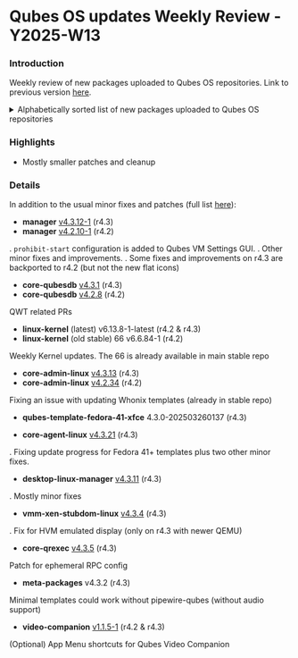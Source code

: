 # Qubes OS updates Weekly Review - Y2025-W13

### Introduction

Weekly review of new packages uploaded to Qubes OS repositories. Link to previous version [here](https://forum.qubes-os.org/t/qubes-os-updates-weekly-review-y2025-w12/33047).

<details>
<summary>Alphabetically sorted list of new packages uploaded to Qubes OS repositories</summary>

```bash
kernel-66-6.6.84-1.qubes.fc37.x86_64.rpm
kernel-66-devel-6.6.84-1.qubes.fc37.x86_64.rpm
kernel-66-modules-6.6.84-1.qubes.fc37.x86_64.rpm
kernel-66-qubes-vm-6.6.84-1.qubes.fc37.x86_64.rpm
kernel-latest-6.13.8-1.qubes.1.fc37.x86_64.rpm
kernel-latest-6.13.8-1.qubes.fc37.x86_64.rpm
kernel-latest-6.13.8-1.qubes.fc41.x86_64.rpm
kernel-latest-devel-6.13.8-1.qubes.1.fc37.x86_64.rpm
kernel-latest-devel-6.13.8-1.qubes.fc37.x86_64.rpm
kernel-latest-devel-6.13.8-1.qubes.fc41.x86_64.rpm
kernel-latest-modules-6.13.8-1.qubes.1.fc37.x86_64.rpm
kernel-latest-modules-6.13.8-1.qubes.fc37.x86_64.rpm
kernel-latest-modules-6.13.8-1.qubes.fc41.x86_64.rpm
kernel-latest-qubes-vm-6.13.8-1.qubes.1.fc37.x86_64.rpm
kernel-latest-qubes-vm-6.13.8-1.qubes.fc37.x86_64.rpm
kernel-latest-qubes-vm-6.13.8-1.qubes.fc41.x86_64.rpm
libqrexec-utils4_4.3.5-1+deb12u1_amd64.deb
libqrexec-utils4_4.3.5-1+deb13u1_amd64.deb
libqrexec-utils4_4.3.5-1+jammy1_amd64.deb
libqrexec-utils4_4.3.5-1+noble1_amd64.deb
libqrexec-utils4-dbgsym_4.3.5-1+deb12u1_amd64.deb
libqrexec-utils4-dbgsym_4.3.5-1+deb13u1_amd64.deb
libqrexec-utils-dev_4.3.5-1+deb12u1_amd64.deb
libqrexec-utils-dev_4.3.5-1+deb13u1_amd64.deb
libqrexec-utils-dev_4.3.5-1+jammy1_amd64.deb
libqrexec-utils-dev_4.3.5-1+noble1_amd64.deb
libqubesdb_4.2.8-1+deb12u1_amd64.deb
libqubesdb_4.2.8-1+deb13u1_amd64.deb
libqubesdb_4.2.8-1+jammy1_amd64.deb
libqubesdb_4.2.8-1+noble1_amd64.deb
libqubesdb_4.3.1-1+deb12u1_amd64.deb
libqubesdb_4.3.1-1+deb13u1_amd64.deb
libqubesdb_4.3.1-1+jammy1_amd64.deb
libqubesdb_4.3.1-1+noble1_amd64.deb
libqubesdb-dbgsym_4.2.8-1+deb12u1_amd64.deb
libqubesdb-dbgsym_4.2.8-1+deb13u1_amd64.deb
libqubesdb-dbgsym_4.3.1-1+deb12u1_amd64.deb
libqubesdb-dbgsym_4.3.1-1+deb13u1_amd64.deb
python3-dnf-plugins-qubes-hooks-4.3.21-1.fc40.noarch.rpm
python3-qrexec_4.3.5-1+deb12u1_amd64.deb
python3-qrexec_4.3.5-1+deb13u1_amd64.deb
python3-qrexec_4.3.5-1+jammy1_amd64.deb
python3-qrexec_4.3.5-1+noble1_amd64.deb
python3-qubesdb_4.2.8-1+deb12u1_amd64.deb
python3-qubesdb_4.2.8-1+deb13u1_amd64.deb
python3-qubesdb-4.2.8-1.fc37.x86_64.rpm
python3-qubesdb-4.2.8-1.fc40.x86_64.rpm
python3-qubesdb-4.2.8-1.fc41.x86_64.rpm
python3-qubesdb_4.2.8-1+jammy1_amd64.deb
python3-qubesdb_4.2.8-1+noble1_amd64.deb
python3-qubesdb_4.3.1-1+deb12u1_amd64.deb
python3-qubesdb_4.3.1-1+deb13u1_amd64.deb
python3-qubesdb-4.3.1-1.fc40.x86_64.rpm
python3-qubesdb-4.3.1-1.fc41.x86_64.rpm
python3-qubesdb-4.3.1-1.fc42.x86_64.rpm
python3-qubesdb_4.3.1-1+jammy1_amd64.deb
python3-qubesdb_4.3.1-1+noble1_amd64.deb
python3-qubesdb-dbgsym_4.2.8-1+deb12u1_amd64.deb
python3-qubesdb-dbgsym_4.2.8-1+deb13u1_amd64.deb
python3-qubesdb-dbgsym_4.3.1-1+deb12u1_amd64.deb
python3-qubesdb-dbgsym_4.3.1-1+deb13u1_amd64.deb
python3-qui_4.3.11-1+deb12u1_amd64.deb
python3-qui_4.3.11-1+deb13u1_amd64.deb
python3-qui_4.3.11-1+jammy1_amd64.deb
python3-qui_4.3.11-1+noble1_amd64.deb
qubes-audio-daemon_4.3.8-1+deb13u1_amd64.deb
qubes-audio-daemon-dbgsym_4.3.8-1+deb13u1_amd64.deb
qubes-core-agent_4.3.21-1+deb12u1_amd64.deb
qubes-core-agent_4.3.21-1+deb13u1_amd64.deb
qubes-core-agent-4.3.21-1.fc40.x86_64.rpm
qubes-core-agent-4.3.21-1.fc41.x86_64.rpm
qubes-core-agent-4.3.21-1.fc42.x86_64.rpm
qubes-core-agent_4.3.21-1+jammy1_amd64.deb
qubes-core-agent_4.3.21-1+noble1_amd64.deb
qubes-core-agent-caja_4.3.21-1+deb12u1_amd64.deb
qubes-core-agent-caja_4.3.21-1+deb13u1_amd64.deb
qubes-core-agent-caja-4.3.21-1.fc40.x86_64.rpm
qubes-core-agent-caja-4.3.21-1.fc41.x86_64.rpm
qubes-core-agent-caja-4.3.21-1.fc42.x86_64.rpm
qubes-core-agent-caja_4.3.21-1+jammy1_amd64.deb
qubes-core-agent-caja_4.3.21-1+noble1_amd64.deb
qubes-core-agent-dbgsym_4.3.21-1+deb12u1_amd64.deb
qubes-core-agent-dbgsym_4.3.21-1+deb13u1_amd64.deb
qubes-core-agent-dom0-updates_4.3.21-1+deb12u1_amd64.deb
qubes-core-agent-dom0-updates_4.3.21-1+deb13u1_amd64.deb
qubes-core-agent-dom0-updates-4.3.21-1.fc40.noarch.rpm
qubes-core-agent-dom0-updates-4.3.21-1.fc41.noarch.rpm
qubes-core-agent-dom0-updates-4.3.21-1.fc42.noarch.rpm
qubes-core-agent-dom0-updates_4.3.21-1+jammy1_amd64.deb
qubes-core-agent-dom0-updates_4.3.21-1+noble1_amd64.deb
qubes-core-agent-nautilus_4.3.21-1+deb12u1_amd64.deb
qubes-core-agent-nautilus_4.3.21-1+deb13u1_amd64.deb
qubes-core-agent-nautilus-4.3.21-1.fc40.x86_64.rpm
qubes-core-agent-nautilus-4.3.21-1.fc41.x86_64.rpm
qubes-core-agent-nautilus-4.3.21-1.fc42.x86_64.rpm
qubes-core-agent-nautilus_4.3.21-1+jammy1_amd64.deb
qubes-core-agent-nautilus_4.3.21-1+noble1_amd64.deb
qubes-core-agent-networking_4.3.21-1+deb12u1_amd64.deb
qubes-core-agent-networking_4.3.21-1+deb13u1_amd64.deb
qubes-core-agent-networking-4.3.21-1.fc40.noarch.rpm
qubes-core-agent-networking-4.3.21-1.fc41.noarch.rpm
qubes-core-agent-networking-4.3.21-1.fc42.noarch.rpm
qubes-core-agent-networking_4.3.21-1+jammy1_amd64.deb
qubes-core-agent-networking_4.3.21-1+noble1_amd64.deb
qubes-core-agent-network-manager_4.3.21-1+deb12u1_amd64.deb
qubes-core-agent-network-manager_4.3.21-1+deb13u1_amd64.deb
qubes-core-agent-network-manager-4.3.21-1.fc40.noarch.rpm
qubes-core-agent-network-manager-4.3.21-1.fc41.noarch.rpm
qubes-core-agent-network-manager-4.3.21-1.fc42.noarch.rpm
qubes-core-agent-network-manager_4.3.21-1+jammy1_amd64.deb
qubes-core-agent-network-manager_4.3.21-1+noble1_amd64.deb
qubes-core-agent-passwordless-root_4.3.21-1+deb12u1_amd64.deb
qubes-core-agent-passwordless-root_4.3.21-1+deb13u1_amd64.deb
qubes-core-agent-passwordless-root-4.3.21-1.fc40.noarch.rpm
qubes-core-agent-passwordless-root-4.3.21-1.fc41.noarch.rpm
qubes-core-agent-passwordless-root-4.3.21-1.fc42.noarch.rpm
qubes-core-agent-passwordless-root_4.3.21-1+jammy1_amd64.deb
qubes-core-agent-passwordless-root_4.3.21-1+noble1_amd64.deb
qubes-core-agent-selinux-4.3.21-1.fc40.noarch.rpm
qubes-core-agent-selinux-4.3.21-1.fc41.noarch.rpm
qubes-core-agent-selinux-4.3.21-1.fc42.noarch.rpm
qubes-core-agent-systemd-4.3.21-1.fc40.x86_64.rpm
qubes-core-agent-systemd-4.3.21-1.fc41.x86_64.rpm
qubes-core-agent-systemd-4.3.21-1.fc42.x86_64.rpm
qubes-core-agent-thunar_4.3.21-1+deb12u1_amd64.deb
qubes-core-agent-thunar_4.3.21-1+deb13u1_amd64.deb
qubes-core-agent-thunar-4.3.21-1.fc40.x86_64.rpm
qubes-core-agent-thunar-4.3.21-1.fc41.x86_64.rpm
qubes-core-agent-thunar-4.3.21-1.fc42.x86_64.rpm
qubes-core-agent-thunar_4.3.21-1+jammy1_amd64.deb
qubes-core-agent-thunar_4.3.21-1+noble1_amd64.deb
qubes-core-dom0-linux-4.2.34-1.fc37.x86_64.rpm
qubes-core-dom0-linux-4.3.13-1.fc41.x86_64.rpm
qubes-core-dom0-linux-kernel-install-4.2.34-1.fc37.x86_64.rpm
qubes-core-dom0-linux-kernel-install-4.3.13-1.fc41.x86_64.rpm
qubes-core-dom0-vaio-fixes-4.2.34-1.fc37.x86_64.rpm
qubes-core-dom0-vaio-fixes-4.3.13-1.fc41.x86_64.rpm
qubes-core-qrexec_4.3.5-1+deb12u1_amd64.deb
qubes-core-qrexec_4.3.5-1+deb13u1_amd64.deb
qubes-core-qrexec-4.3.5-1.fc40.x86_64.rpm
qubes-core-qrexec-4.3.5-1.fc41.x86_64.rpm
qubes-core-qrexec-4.3.5-1.fc42.x86_64.rpm
qubes-core-qrexec_4.3.5-1+jammy1_amd64.deb
qubes-core-qrexec_4.3.5-1+noble1_amd64.deb
qubes-core-qrexec-dbgsym_4.3.5-1+deb12u1_amd64.deb
qubes-core-qrexec-dbgsym_4.3.5-1+deb13u1_amd64.deb
qubes-core-qrexec-devel-4.3.5-1.fc40.x86_64.rpm
qubes-core-qrexec-devel-4.3.5-1.fc41.x86_64.rpm
qubes-core-qrexec-devel-4.3.5-1.fc42.x86_64.rpm
qubes-core-qrexec-dom0-4.3.5-1.fc41.x86_64.rpm
qubes-core-qrexec-libs-4.3.5-1.fc40.x86_64.rpm
qubes-core-qrexec-libs-4.3.5-1.fc41.x86_64.rpm
qubes-core-qrexec-libs-4.3.5-1.fc42.x86_64.rpm
qubes-core-qrexec-vm-4.3.5-1.fc40.x86_64.rpm
qubes-core-qrexec-vm-4.3.5-1.fc41.x86_64.rpm
qubes-core-qrexec-vm-4.3.5-1.fc42.x86_64.rpm
qubes-core-qrexec-vm-selinux-4.3.5-1.fc40.x86_64.rpm
qubes-core-qrexec-vm-selinux-4.3.5-1.fc41.x86_64.rpm
qubes-core-qrexec-vm-selinux-4.3.5-1.fc42.x86_64.rpm
qubesdb_4.2.8-1+deb12u1_amd64.deb
qubesdb_4.2.8-1+deb13u1_amd64.deb
qubes-db-4.2.8-1.fc37.x86_64.rpm
qubes-db-4.2.8-1.fc40.x86_64.rpm
qubes-db-4.2.8-1.fc41.x86_64.rpm
qubesdb_4.2.8-1+jammy1_amd64.deb
qubesdb_4.2.8-1+noble1_amd64.deb
qubesdb_4.3.1-1+deb12u1_amd64.deb
qubesdb_4.3.1-1+deb13u1_amd64.deb
qubes-db-4.3.1-1.fc40.x86_64.rpm
qubes-db-4.3.1-1.fc41.x86_64.rpm
qubes-db-4.3.1-1.fc42.x86_64.rpm
qubesdb_4.3.1-1+jammy1_amd64.deb
qubesdb_4.3.1-1+noble1_amd64.deb
qubesdb-dbgsym_4.2.8-1+deb12u1_amd64.deb
qubesdb-dbgsym_4.2.8-1+deb13u1_amd64.deb
qubesdb-dbgsym_4.3.1-1+deb12u1_amd64.deb
qubesdb-dbgsym_4.3.1-1+deb13u1_amd64.deb
qubesdb-dev_4.2.8-1+deb12u1_amd64.deb
qubesdb-dev_4.2.8-1+deb13u1_amd64.deb
qubesdb-dev_4.2.8-1+jammy1_amd64.deb
qubesdb-dev_4.2.8-1+noble1_amd64.deb
qubesdb-dev_4.3.1-1+deb12u1_amd64.deb
qubesdb-dev_4.3.1-1+deb13u1_amd64.deb
qubesdb-dev_4.3.1-1+jammy1_amd64.deb
qubesdb-dev_4.3.1-1+noble1_amd64.deb
qubes-db-devel-4.2.8-1.fc37.x86_64.rpm
qubes-db-devel-4.2.8-1.fc40.x86_64.rpm
qubes-db-devel-4.2.8-1.fc41.x86_64.rpm
qubes-db-devel-4.3.1-1.fc40.x86_64.rpm
qubes-db-devel-4.3.1-1.fc41.x86_64.rpm
qubes-db-devel-4.3.1-1.fc42.x86_64.rpm
qubes-db-dom0-4.2.8-1.fc37.x86_64.rpm
qubes-db-dom0-4.3.1-1.fc41.x86_64.rpm
qubes-db-libs-4.2.8-1.fc37.x86_64.rpm
qubes-db-libs-4.2.8-1.fc40.x86_64.rpm
qubes-db-libs-4.2.8-1.fc41.x86_64.rpm
qubes-db-libs-4.3.1-1.fc40.x86_64.rpm
qubes-db-libs-4.3.1-1.fc41.x86_64.rpm
qubes-db-libs-4.3.1-1.fc42.x86_64.rpm
qubesdb-vm_4.2.8-1+deb12u1_amd64.deb
qubesdb-vm_4.2.8-1+deb13u1_amd64.deb
qubes-db-vm-4.2.8-1.fc40.x86_64.rpm
qubes-db-vm-4.2.8-1.fc41.x86_64.rpm
qubesdb-vm_4.2.8-1+jammy1_amd64.deb
qubesdb-vm_4.2.8-1+noble1_amd64.deb
qubes-db-vm-4.2.8-1-x86_64.pkg.tar.zst
qubesdb-vm_4.3.1-1+deb12u1_amd64.deb
qubesdb-vm_4.3.1-1+deb13u1_amd64.deb
qubes-db-vm-4.3.1-1.fc40.x86_64.rpm
qubes-db-vm-4.3.1-1.fc41.x86_64.rpm
qubes-db-vm-4.3.1-1.fc42.x86_64.rpm
qubesdb-vm_4.3.1-1+jammy1_amd64.deb
qubesdb-vm_4.3.1-1+noble1_amd64.deb
qubes-db-vm-4.3.1-1-x86_64.pkg.tar.zst
qubes-db-vm-selinux-4.2.8-1.fc40.x86_64.rpm
qubes-db-vm-selinux-4.2.8-1.fc41.x86_64.rpm
qubes-db-vm-selinux-4.3.1-1.fc40.x86_64.rpm
qubes-db-vm-selinux-4.3.1-1.fc41.x86_64.rpm
qubes-db-vm-selinux-4.3.1-1.fc42.x86_64.rpm
qubes-desktop-linux-manager_4.3.11-1+deb12u1_amd64.deb
qubes-desktop-linux-manager_4.3.11-1+deb13u1_amd64.deb
qubes-desktop-linux-manager-4.3.11-1.fc40.noarch.rpm
qubes-desktop-linux-manager-4.3.11-1.fc41.noarch.rpm
qubes-desktop-linux-manager-4.3.11-1.fc42.noarch.rpm
qubes-desktop-linux-manager_4.3.11-1+jammy1_amd64.deb
qubes-desktop-linux-manager_4.3.11-1+noble1_amd64.deb
qubes-dom0-meta-packages-4.3.2-1.fc41.noarch.rpm
qubes-dom0-unwanted-packages-4.3.2-1.fc41.noarch.rpm
qubes-gui-daemon_4.3.8-1+deb13u1_amd64.deb
qubes-gui-daemon-dbgsym_4.3.8-1+deb13u1_amd64.deb
qubes-gui-daemon-pulseaudio_4.3.8-1+deb13u1_amd64.deb
qubes-manager_4.2.10-1+deb12u1_amd64.deb
qubes-manager_4.2.10-1+deb13u1_amd64.deb
qubes-manager-4.2.10-1.fc37.noarch.rpm
qubes-manager-4.2.10-1.fc40.noarch.rpm
qubes-manager-4.2.10-1.fc41.noarch.rpm
qubes-manager_4.2.10-1+jammy1_amd64.deb
qubes-manager_4.2.10-1+noble1_amd64.deb
qubes-manager_4.3.12-1+deb12u1_amd64.deb
qubes-manager_4.3.12-1+deb13u1_amd64.deb
qubes-manager-4.3.12-1.fc40.noarch.rpm
qubes-manager-4.3.12-1.fc41.noarch.rpm
qubes-manager-4.3.12-1.fc42.noarch.rpm
qubes-manager_4.3.12-1+noble1_amd64.deb
qubes-repo-contrib_4.3.2-1+deb12u1_amd64.deb
qubes-repo-contrib_4.3.2-1+deb13u1_amd64.deb
qubes-repo-contrib-4.3.2-1.fc40.noarch.rpm
qubes-repo-contrib-4.3.2-1.fc41.noarch.rpm
qubes-repo-contrib-4.3.2-1.fc42.noarch.rpm
qubes-repo-contrib_4.3.2-1+jammy1_amd64.deb
qubes-repo-contrib_4.3.2-1+noble1_amd64.deb
qubes-template-fedora-41-xfce-4.3.0-202503260137.noarch.rpm
qubes-video-companion_1.1.5-1+deb12u1_all.deb
qubes-video-companion_1.1.5-1+deb13u1_all.deb
qubes-video-companion-1.1.5-1.fc40.noarch.rpm
qubes-video-companion-1.1.5-1.fc41.noarch.rpm
qubes-video-companion-1.1.5-1.fc42.noarch.rpm
qubes-video-companion_1.1.5-1+jammy1_all.deb
qubes-video-companion_1.1.5-1+noble1_all.deb
qubes-video-companion-docs-1.1.5-1.fc40.noarch.rpm
qubes-video-companion-docs-1.1.5-1.fc41.noarch.rpm
qubes-video-companion-docs-1.1.5-1.fc42.noarch.rpm
qubes-video-companion-dom0-1.1.5-1.fc37.noarch.rpm
qubes-video-companion-dom0-1.1.5-1.fc41.noarch.rpm
qubes-video-companion-license-1.1.5-1.fc40.noarch.rpm
qubes-video-companion-license-1.1.5-1.fc41.noarch.rpm
qubes-video-companion-license-1.1.5-1.fc42.noarch.rpm
qubes-video-companion-receiver-1.1.5-1.fc40.noarch.rpm
qubes-video-companion-receiver-1.1.5-1.fc41.noarch.rpm
qubes-video-companion-receiver-1.1.5-1.fc42.noarch.rpm
qubes-video-companion-sender-1.1.5-1.fc40.noarch.rpm
qubes-video-companion-sender-1.1.5-1.fc41.noarch.rpm
qubes-video-companion-sender-1.1.5-1.fc42.noarch.rpm
qubes-vm-core-4.3.21-1-x86_64.pkg.tar.zst
qubes-vm-dependencies_4.3.2-1+deb12u1_amd64.deb
qubes-vm-dependencies_4.3.2-1+deb13u1_amd64.deb
qubes-vm-dependencies-4.3.2-1.fc40.noarch.rpm
qubes-vm-dependencies-4.3.2-1.fc41.noarch.rpm
qubes-vm-dependencies-4.3.2-1.fc42.noarch.rpm
qubes-vm-dependencies_4.3.2-1+jammy1_amd64.deb
qubes-vm-dependencies_4.3.2-1+noble1_amd64.deb
qubes-vm-dependencies-4.3.2-1-x86_64.pkg.tar.zst
qubes-vm-dom0-updates-4.3.21-1-x86_64.pkg.tar.zst
qubes-vm-guivm_4.3.2-1+deb12u1_amd64.deb
qubes-vm-guivm_4.3.2-1+deb13u1_amd64.deb
qubes-vm-guivm-4.3.2-1.fc40.noarch.rpm
qubes-vm-guivm-4.3.2-1.fc41.noarch.rpm
qubes-vm-guivm-4.3.2-1.fc42.noarch.rpm
qubes-vm-guivm_4.3.2-1+jammy1_amd64.deb
qubes-vm-guivm_4.3.2-1+noble1_amd64.deb
qubes-vm-keyring-4.3.21-1-x86_64.pkg.tar.zst
qubes-vm-meta-packages-4.3.2-1.fc40.noarch.rpm
qubes-vm-meta-packages-4.3.2-1.fc41.noarch.rpm
qubes-vm-meta-packages-4.3.2-1.fc42.noarch.rpm
qubes-vm-networking-4.3.21-1-x86_64.pkg.tar.zst
qubes-vm-passwordless-root-4.3.21-1-x86_64.pkg.tar.zst
qubes-vm-qrexec-4.3.5-1-x86_64.pkg.tar.zst
qubes-vm-recommended_4.3.2-1+deb12u1_amd64.deb
qubes-vm-recommended_4.3.2-1+deb13u1_amd64.deb
qubes-vm-recommended-4.3.2-1.fc40.noarch.rpm
qubes-vm-recommended-4.3.2-1.fc41.noarch.rpm
qubes-vm-recommended-4.3.2-1.fc42.noarch.rpm
qubes-vm-recommended_4.3.2-1+jammy1_amd64.deb
qubes-vm-recommended_4.3.2-1+noble1_amd64.deb
qubes-vm-recommended-4.3.2-1-x86_64.pkg.tar.zst
qubes-vm-repo-4.3.2-1-x86_64.pkg.tar.zst
xen-hvm-stubdom-linux-4.3.4-1.fc41.x86_64.rpm
xen-hvm-stubdom-linux-full-4.3.4-1.fc41.x86_64.rpm
xen-utils-guest_5.0.3-1+deb12u1_amd64.deb
xen-utils-guest_5.0.3-1+deb13u1_amd64.deb
xen-utils-guest_5.0.3-1+noble1_amd64.deb
```

</details>

### Highlights
- Mostly smaller patches and cleanup

### Details
In addition to the usual minor fixes and patches (full list [here](https://github.com/QubesOS/updates-status/issues?q=is%3Aissue+created%3A2025-03-24..2025-03-30)):

* **manager** [v4.3.12-1](https://github.com/QubesOS/qubes-manager/compare/v4.3.11-1...v4.3.12-1) (r4.3)
* **manager** [v4.2.10-1](https://github.com/QubesOS/qubes-manager/compare/v4.2.9-1...v4.2.10-1) (r4.2)

. `prohibit-start` configuration is added to Qubes VM Settings GUI.
. Other minor fixes and improvements.
. Some fixes and improvements on r4.3 are backported to r4.2 (but not the new flat icons)

* **core-qubesdb** [v4.3.1](https://github.com/QubesOS/qubes-core-qubesdb/compare/v4.3.0...v4.3.1) (r4.3)
* **core-qubesdb** [v4.2.8](https://github.com/QubesOS/qubes-core-qubesdb/compare/v4.2.7...v4.2.8) (r4.2)

QWT related PRs

* **linux-kernel** (latest) v6.13.8-1-latest (r4.2 & r4.3)
* **linux-kernel** (old stable) 66 v6.6.84-1 (r4.2)

Weekly Kernel updates. The 66 is already available in main stable repo

* **core-admin-linux** [v4.3.13](https://github.com/QubesOS/qubes-core-admin-linux/compare/v4.3.12...v4.3.13) (r4.3)
* **core-admin-linux** [v4.2.34](https://github.com/QubesOS/qubes-core-admin-linux/compare/v4.2.33...v4.2.34) (r4.2)

Fixing an issue with updating Whonix templates (already in stable repo)

* **qubes-template-fedora-41-xfce** 4.3.0-202503260137 (r4.3)

* **core-agent-linux** [v4.3.21](https://github.com/QubesOS/qubes-core-agent-linux/compare/v4.3.20...v4.3.21) (r4.3)

. Fixing update progress for Fedora 41+ templates plus two other minor fixes.

* **desktop-linux-manager** [v4.3.11](https://github.com/QubesOS/qubes-desktop-linux-manager/compare/v4.3.10...v4.3.11) (r4.3)

. Mostly minor fixes

* **vmm-xen-stubdom-linux** [v4.3.4](https://github.com/QubesOS/qubes-vmm-xen-stubdom-linux/compare/v4.3.3...v4.3.4) (r4.3)

. Fix for HVM emulated display (only on r4.3 with newer QEMU)

* **core-qrexec** [v4.3.5](https://github.com/QubesOS/qubes-core-qrexec/compare/v4.3.4...v4.3.5) (r4.3)

Patch for ephemeral RPC config

* **meta-packages** v4.3.2 (r4.3)

Minimal templates could work without pipewire-qubes (without audio support)

* **video-companion** [v1.1.5-1](https://github.com/QubesOS/qubes-video-companion/compare/v1.1.4-1...v1.1.5-1) (r4.2 & r4.3)

(Optional) App Menu shortcuts for Qubes Video Companion

